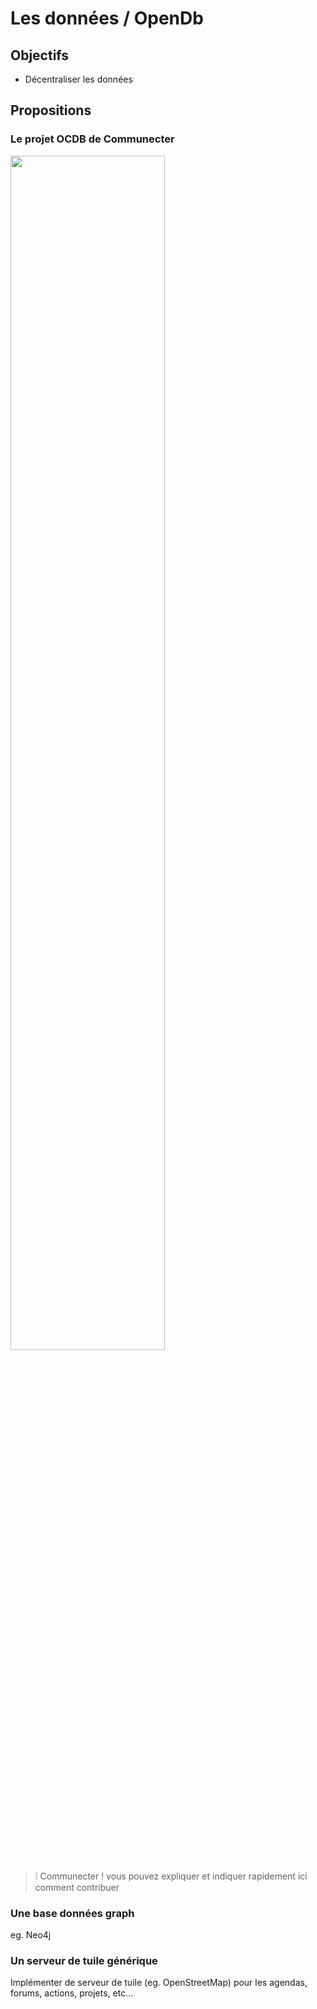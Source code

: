 
Les données / OpenDb
===

## Objectifs

- Décentraliser les données

## Propositions

### Le projet OCDB de Communecter

<img width="70%" src="ocdb.png"/>

> :grey_exclamation: Communecter ! vous pouvez expliquer et indiquer rapidement ici comment contribuer

### Une base données graph

eg. Neo4j

### Un serveur de tuile générique

Implémenter de serveur de tuile (eg. OpenStreetMap) pour les agendas, forums, actions, projets, etc...
